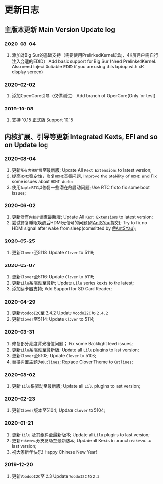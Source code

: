 # 更新日志

## 主版本更新 Main Version Update log

### 2020-08-04

1. 添加对Big Sur的基础支持（需要使用PrelinkedKernel启动，4K屏用户需自行注入合适的EDID）
   Add basic support for Big Sur (Need PrelinkedKernel. Also need Inject Suitable EDID if you are using this laptop with 4K display screen)

### 2020-02-02
1. 添加OpenCore引导（仅供测试）
   Add branch of OpenCore(Only for test)
### 2019-10-08

1. 支持 10.15 正式版
   Support 10.15

## 内核扩展、引导等更新 Integrated Kexts, EFI and so on Update log

### 2020-08-04

1. 更新`所有内核扩展`至最新版;
   Update All `Kext Extensions` to latest version;
1. 提高`HDMI`稳定性，修复`HDMI`音频问题;
   Improve the stability of `HDMI`, and Fix some issues about `HDMI Audio`
1. 使用`AppleRTC`以修复一些潜在的启动问题;
   Use RTC fix to fix some boot issues;

### 2020-06-02

1. 更新所有`内核扩展`至最新版;
   Update All `Kext Extensions` to latest version;
1. 尝试修复睡眠唤醒后HDMI无信号的问题([@AntSYau](https://github.com/jardenliu/XPS15-9560-Catalina/pull/143/commits/5c918a6fca9b300754a5659e3efb78e8571f02f4)提交);
   Try to fix no HDMI signal after wake from sleep(committed by [@AntSYau](https://github.com/jardenliu/XPS15-9560-Catalina/pull/143/commits/5c918a6fca9b300754a5659e3efb78e8571f02f4));

### 2020-05-25

1. 更新`Clover`至5118;
   Update `Clover` to 5118; 

### 2020-05-07

1. 更新`Clover`至5116;
   Update `Clover` to 5116;
1. 更新`Lilu`系驱动至最新;
   Update `Lilu` series kexts to the latest;
1. 添加读卡器支持;
   Add Support for SD Card Reader; 
   
### 2020-04-29

1. 更新`VoodooI2C`至 2.4.2
   Update `VoodoI2C` to `2.4.2`
1. 更新`Clover`至5114;
   Update `Clover` to 5114;

### 2020-03-31

1. 修复部分亮度背光档位问题；
   Fix some Backlight level issues;
2. 更新`Lilu`系驱动至最新版;
   Update all `Lilu` plugins to last version;
1. 更新`Clover`至5108;
   Update `Clover` to 5108;
4. 替换内置主题为`Outlines`;
   Replace Clover Theme to `Outlines`;

### 2020-03-02

1. 更新 `Lilu`系驱动至最新版;
   Update all `Lilu` plugins to last version;

### 2020-02-23

1. 更新`Clover`版本至5104;
   Update `Clover` to 5104;

### 2020-01-21

1. 更新 `Lilu` 及其组件至最新版本;
   Update all `Lilu` plugins to last version;
1. 更新`FakeSMC`分支驱动至最新版本;
   Update all Kexts in branch `FakeSMC` to last version;
1. 祝大家新年快乐!
   Happy Chinese New Year!

### 2019-12-20

1. 更新`VoodooI2C`至 2.3
   Update `VoodoI2C` to `2.3`
